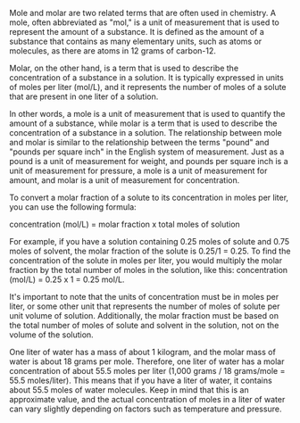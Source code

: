 Mole and molar are two related terms that are often used in chemistry. A mole, often abbreviated as "mol," is a unit of measurement that is used to represent the amount of a substance. It is defined as the amount of a substance that contains as many elementary units, such as atoms or molecules, as there are atoms in 12 grams of carbon-12.

Molar, on the other hand, is a term that is used to describe the concentration of a substance in a solution. It is typically expressed in units of moles per liter (mol/L), and it represents the number of moles of a solute that are present in one liter of a solution.

In other words, a mole is a unit of measurement that is used to quantify the amount of a substance, while molar is a term that is used to describe the concentration of a substance in a solution. The relationship between mole and molar is similar to the relationship between the terms "pound" and "pounds per square inch" in the English system of measurement. Just as a pound is a unit of measurement for weight, and pounds per square inch is a unit of measurement for pressure, a mole is a unit of measurement for amount, and molar is a unit of measurement for concentration.

To convert a molar fraction of a solute to its concentration in moles per liter, you can use the following formula:

concentration (mol/L) = molar fraction x total moles of solution

For example, if you have a solution containing 0.25 moles of solute and 0.75 moles of solvent, the molar fraction of the solute is 0.25/1 = 0.25. To find the concentration of the solute in moles per liter, you would multiply the molar fraction by the total number of moles in the solution, like this: concentration (mol/L) = 0.25 x 1 = 0.25 mol/L.

It's important to note that the units of concentration must be in moles per liter, or some other unit that represents the number of moles of solute per unit volume of solution. Additionally, the molar fraction must be based on the total number of moles of solute and solvent in the solution, not on the volume of the solution.

One liter of water has a mass of about 1 kilogram, and the molar mass of water is about 18 grams per mole. Therefore, one liter of water has a molar concentration of about 55.5 moles per liter (1,000 grams / 18 grams/mole = 55.5 moles/liter). This means that if you have a liter of water, it contains about 55.5 moles of water molecules. Keep in mind that this is an approximate value, and the actual concentration of moles in a liter of water can vary slightly depending on factors such as temperature and pressure.
